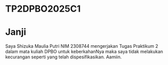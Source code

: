 # TP2DPBO2025C1

# Janji
Saya Shizuka Maulia Putri NIM 2308744 mengerjakan Tugas Praktikum 2 dalam mata kuliah DPBO untuk keberkahanNya maka saya tidak melakukan kecurangan seperti yang telah dispesifikasikan. Aamiin.
